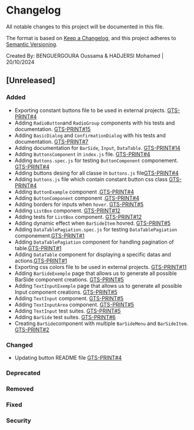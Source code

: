 # Changelog

All notable changes to this project will be documented in this file.

The format is based on [Keep a Changelog](https://keepachangelog.com/en/1.0.0/),
and this project adheres to [Semantic Versioning](https://semver.org/spec/v2.0.0.html).

Created By: BENGUERGOURA Oussama & HADJERSI Mohamed | 20/10/2024


## [Unreleased] 

### Added

* Exporting constant buttons file to be used in external projects. [GTS-PRINT#4](https://quire.io/w/GTS-PRINT31/4)
* Adding `RadioButton`and `RadioGroup` components with his tests and documentation. [GTS-PRINT#15](https://quire.io/w/GTS-PRINT31/15)
* Adding `BasicDialog` and `ConfirmationDialog` with his tests and documentation. [GTS-PRINT#7](https://quire.io/w/GTS-PRINT31/7)
* Adding documentation for `BarSide`, `Input`, `DataTable`. [GTS-PRINT#14](https://quire.io/w/GTS-PRINT31/14)
* Adding `ButtonsComponent` in `index.js` file. [GTS-PRINT#4](https://quire.io/w/GTS-PRINT31/4)
* Adding `Buttons.spec.js` for testing `ButtonComponent` componement. [GTS-PRINT#4](https://quire.io/w/GTS-PRINT31/4)
* Adding buttons desing for all classe in `buttons.js` file[GTS-PRINT#4](https://quire.io/w/GTS-PRINT31/4)
* Adding `buttons.js` file which contain constant button css class [GTS-PRINT#4](https://quire.io/w/GTS-PRINT31/4)
* Adding `ButtonExample` component .[GTS-PRINT#4](https://quire.io/w/GTS-PRINT31/4)
* Adding `ButtonComponent` component .[GTS-PRINT#4](https://quire.io/w/GTS-PRINT31/4)
* Adding borders for inputs when `hover`. [GTS-PRINT#5](https://quire.io/w/GTS-PRINT31/5)
* Adding `ListBox` component. [GTS-PRINT#12](https://quire.io/w/GTS-PRINT31/12)
* Adding tests for `ListBox` component. [GTS-PRINT#12](https://quire.io/w/GTS-PRINT31/12)
* Adding dynamic effect when `BarSideItem` hovred. [GTS-PRINT#5](https://quire.io/w/GTS-PRINT31/5)
* Adding `DataTablePagiation.spec.js` for testing `DataTablePagiation` componement.[GTS-PRINT#1](https://quire.io/w/GTS-PRINT31/1)
* Adding `DataTablePagiation` component for handling pagination of table.[GTS-PRINT#1](https://quire.io/w/GTS-PRINT31/1)
* Adding `DataTable` component for displaying a specific datas and actions.[GTS-PRINT#1](https://quire.io/w/GTS-PRINT31/1)
* Exporting css colors file to be used in external projects. [GTS-PRINT#11](https://quire.io/w/GTS-PRINT31/11)
* Adding `BarSideExemple` page that allows us to generate all possible BarSide component creations. [GTS-PRINT#5](https://quire.io/w/GTS-PRINT31/5)
* Adding `TextInputExemple` page that allows us to generate all possible Input component creations. [GTS-PRINT#5](https://quire.io/w/GTS-PRINT31/5)
* Adding `TextInput` component. [GTS-PRINT#5](https://quire.io/w/GTS-PRINT31/5)
* Adding `TextInputArea` component. [GTS-PRINT#5](https://quire.io/w/GTS-PRINT31/5)
* Adding `TextInput` test suites. [GTS-PRINT#5](https://quire.io/w/GTS-PRINT31/5)
* Adding `BarSide` test suites. [GTS-PRINT#6](https://quire.io/w/GTS-PRINT31/6)
* Creating `BarSide`component with multiple `BarSideMenu` and `BarSideItem`. [GTS-PRINT#2](https://quire.io/w/GTS-PRINT31/2)

### Changed
* Updating button README file [GTS-PRINT#4](https://quire.io/w/GTS-PRINT31/4)

### Deprecated

### Removed

### Fixed


### Security


 
